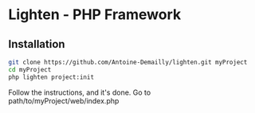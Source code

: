 Lighten - PHP Framework
=======================

Installation
------------

```sh
git clone https://github.com/Antoine-Demailly/lighten.git myProject
cd myProject
php lighten project:init
```
Follow the instructions, and it's done. Go to path/to/myProject/web/index.php
